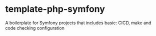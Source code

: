 # template-php-symfony
A boilerplate for Symfony projects that includes basic: CICD, make and code checking configuration
